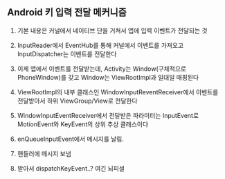 ## Android 키 입력 전달 메커니즘


1. 기본 내용은 커널에서 네이티브 단을 거쳐서 앱에 입력 이벤트가 전달되는 것

2. InputReader에서 EventHub를 통해 커널에서 이벤트를 가져오고 
InputDispatcher는 이벤트를 전달한다

3. 이제 앱에서 이벤트를 전달받는데, Activity는 Window(구체적으로 PhoneWindow)를 갖고 Window는 ViewRootImpl과 일대일 매핑된다


4. ViewRootImpl의 내부 클래스인 WindowInputReventReceiver에서 이벤트를 전달받아서 하위 ViewGroup/View로 전달한다

5. WindowInputEventReceiver에서 전달받은 파라미터는 InputEvent로 MotionEvent와 KeyEvent의 상위 추상 클래스이다

6. enQueueInputEvent에서 메시지를 날림.
7. 핸들러에 메시지 보냄
8. 받아서 dispatchKeyEvent..? 여긴 뇌피셜